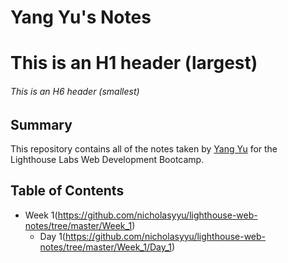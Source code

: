 # Yang Yu's Notes
# This is an H1 header (largest)
###### This is an H6 header (smallest)

## Summary 

This repository contains all of the notes taken by [Yang Yu](https://github.com/nicholasyyu/lighthouse-web-notes) for the Lighthouse Labs Web Development Bootcamp.

## Table of Contents
* Week 1(https://github.com/nicholasyyu/lighthouse-web-notes/tree/master/Week_1)
  * Day 1(https://github.com/nicholasyyu/lighthouse-web-notes/tree/master/Week_1/Day_1)


